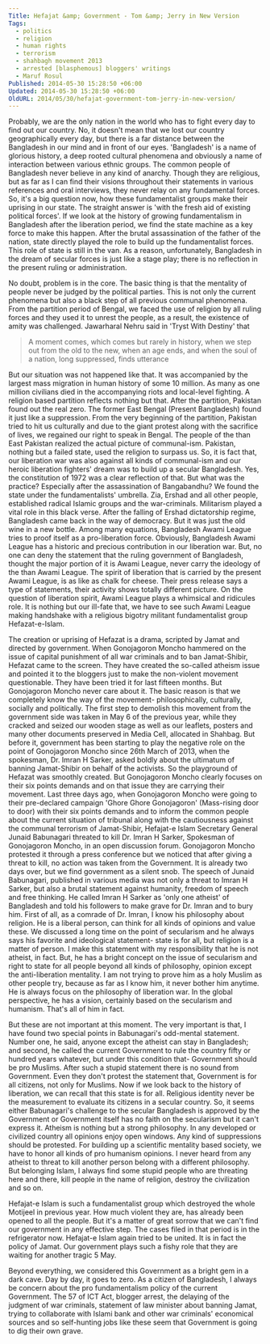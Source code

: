 ```yaml
---
Title: Hefajat &amp; Government - Tom &amp; Jerry in New Version
Tags:
  - politics
  - religion
  - human rights
  - terrorism
  - shahbagh movement 2013
  - arrested [blasphemous] bloggers' writings
  - Maruf Rosul
Published: 2014-05-30 15:28:50 +06:00
Updated: 2014-05-30 15:28:50 +06:00
OldURL: 2014/05/30/hefajat-government-tom-jerry-in-new-version/
---
```


Probably, we are the only nation in the world who has to fight every day to find out our country. No, it doesn't mean that we lost our country geographically every day, but there is a far distance between the Bangladesh in our mind and in front of our eyes. 'Bangladesh' is a name of glorious history, a deep rooted cultural phenomena and obviously a name of interaction between various ethnic groups. The common people of Bangladesh never believe in any kind of anarchy. Though they are religious, but as far as I can find their visions throughout their statements in various references and oral interviews, they never relay on any fundamental forces. So, it's a big question now, how these fundamentalist groups make their uprising in our state. The straight answer is 'with the fresh aid of existing political forces'. If we look at the history of growing fundamentalism in Bangladesh after the liberation period, we find the state machine as a key force to make this happen. After the brutal assassination of the father of the nation, state directly played the role to build up the fundamentalist forces. This role of state is still in the van. As a reason, unfortunately, Bangladesh in the dream of secular forces is just like a stage play; there is no reflection in the present ruling or administration. 


No doubt, problem is in the core. The basic thing is that the mentality of people never be judged by the political parties. This is not only the current phenomena but also a black step of all previous communal phenomena. From the partition period of Bengal, we faced the use of religion by all ruling forces and they used it to unrest the people, as a result, the existence of amity was challenged. Jawarharal Nehru said in 'Tryst With Destiny' that



<blockquote>A moment comes, which comes but rarely in history, when we step out from the old to the new, when an age ends, and when the soul of a nation, long suppressed, finds utterance</blockquote>




But our situation was not happened like that. It was accompanied by the largest mass migration in human history of some 10 million. As many as one million civilians died in the accompanying riots and local-level fighting. A religion based partition reflects nothing but that. After the partition, Pakistan found out the real zero. The former East Bengal (Present Bangladesh) found it just like a suppression. From the very beginning of the partition, Pakistan tried to hit us culturally and due to the giant protest along with the sacrifice of lives, we regained our right to speak in Bengal. The people of the than East Pakistan realized the actual picture of communal-ism. Pakistan, nothing but a failed state, used the religion to surpass us. So, it is fact that, our liberation war was also against all kinds of communal-ism and our heroic liberation fighters' dream was to build up a secular Bangladesh. Yes, the constitution of 1972 was a clear reflection of that. But what was the practice? Especially after the assassination of Bangabandhu? We found the state under the fundamentalists' umbrella. Zia, Ershad and all other people, established radical Islamic groups and the war-criminals. Militarism played a vital role in this black verse. After the falling of Ershad dictatorship regime, Bangladesh came back in the way of democracy. But it was just the old wine in a new bottle. Among many equations, Bangladesh Awami League tries to proof itself as a pro-liberation force. Obviously, Bangladesh Awami League has a historic and precious contribution in our liberation war. But, no one can deny the statement that the ruling government of Bangladesh, thought the major portion of it is Awami League, never carry the ideology of the than Awami League. The spirit of liberation that is carried by the present Awami League, is as like as chalk for cheese. Their press release says a type of statements, their activity shows totally different picture. On the question of liberation spirit, Awami League plays a whimsical and ridicules role. It is nothing but our ill-fate that, we have to see such Awami League making handshake with a religious bigotry militant fundamentalist group Hefazat-e-Islam. 


The creation or uprising of Hefazat is a drama, scripted by Jamat and directed by government. When Gonojagoron Moncho hammered on the issue of capital punishment of all war criminals and to ban Jamat-Shibir, Hefazat came to the screen. They have created the so-called atheism issue and pointed it to the bloggers just to make the non-violent movement questionable. They have been tried it for last fifteen months. But Gonojagoron Moncho never care about it. The basic reason is that we completely know the way of the movement- philosophically, culturally, socially and politically. The first step to demolish this movement from the government side was taken in May 6 of the previous year, while they cracked and seized our wooden stage as well as our leaflets, posters and many other documents preserved in Media Cell, allocated in Shahbag. But before it, government has been starting to play the negative role on the point of Gonojagoron Moncho since 26th March of 2013, when the spokesman, Dr. Imran H Sarker, asked boldly about the ultimatum of banning Jamat-Shibir on behalf of the activists. So the playground of Hefazat was smoothly created. But Gonojagoron Moncho clearly focuses on their six points demands and on that issue they are carrying their movement.
Last three days ago, when Gonojagoron Moncho were going to their pre-declared campaign 'Ghore Ghore Gonojagoron' (Mass-rising door to door) with their six points demands and to inform the common people about the current situation of tribunal along with the cautiousness against the communal terrorism of Jamat-Shibir, Hefajat-e Islam Secretary General Junaid Babunagari threated to kill Dr. Imran H Sarker, Spokesman of Gonojagoron Moncho, in an open discussion forum. Gonojagoron Moncho protested it through a press conference but we noticed that after giving a threat to kill, no action was taken from the Government. It is already two days over, but we find government as a silent snob.
The speech of Junaid Babunagari, published in various media was not only a threat to Imran H Sarker, but also a brutal statement against humanity, freedom of speech and free thinking. He called Imran H Sarker as 'only one atheist' of Bangladesh and told his followers to make grave for Dr. Imran and to bury him. First of all, as a comrade of Dr. Imran, I know his philosophy about religion. He is a liberal person, can think for all kinds of opinions and value these. We discussed a long time on the point of secularism and he always says his favorite and ideological statement- state is for all, but religion is a matter of person. I make this statement with my responsibility that he is not atheist, in fact. But, he has a bright concept on the issue of secularism and right to state for all people beyond all kinds of philosophy, opinion except the anti-liberation mentality. I am not trying to prove him as a holy Muslim as other people try, because as far as I know him, it never bother him anytime. He is always focus on the philosophy of liberation war. In the global perspective, he has a vision, certainly based on the secularism and humanism. That's all of him in fact. 
 

But these are not important at this moment. The very important is that, I have found two special points in Babunagari's odd-mental statement. Number one, he said, anyone except the atheist can stay in Bangladesh; and second, he called the current Government to rule the country fifty or hundred years whatever, but under this condition that- Government should be pro Muslims. After such a stupid statement there is no sound from Government. Even they don't protest the statement that, Government is for all citizens, not only for Muslims. Now if we look back to the history of liberation, we can recall that this state is for all. Religious identity never be the measurement to evaluate its citizens in a secular country. So, it seems either Babunagari's challenge to the secular Bangladesh is approved by the Government or Government itself has no faith on the secularism but it can't express it. Atheism is nothing but a strong philosophy. In any developed or civilized country all opinions enjoy open windows. Any kind of suppressions should be protested. For building up a scientific mentality based society, we have to honor all kinds of pro humanism opinions. I never heard from any atheist to threat to kill another person belong with a different philosophy. But belonging Islam, I always find some stupid people who are threating here and there, kill people in the name of religion, destroy the civilization and so on.


Hefajat-e Islam is such a fundamentalist group which destroyed the whole Motijeel in previous year. How much violent they are, has already been opened to all the people. But it's a matter of great sorrow that we can't find our government in any effective step. The cases filed in that period is in the refrigerator now. Hefajat-e Islam again tried to be united. It is in fact the policy of Jamat. Our government plays such a fishy role that they are waiting for another tragic 5 May.


Beyond everything, we considered this Government as a bright gem in a dark cave. Day by day, it goes to zero. As a citizen of Bangladesh, I always be concern about the pro fundamentalism policy of the current Government. The 57 of ICT Act, blogger arrest, the delaying of the judgment of war criminals, statement of law minister about banning Jamat, trying to collaborate with Islami bank and other war criminals' economical sources and so self-hunting jobs like these seem that Government is going to dig their own grave.                                   
